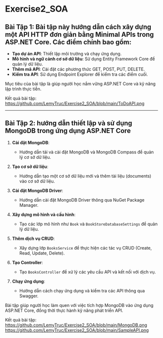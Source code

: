 # Exercise2_SOA
## Bài Tập 1: Bài tập này hướng dẫn cách xây dựng một API HTTP đơn giản bằng **Minimal APIs** trong ASP.NET Core. Các điểm chính bao gồm:

- **Tạo dự án API**: Thiết lập môi trường và chạy ứng dụng.
- **Mô hình và ngữ cảnh cơ sở dữ liệu**: Sử dụng Entity Framework Core để quản lý dữ liệu.
- **Thêm mã API**: Cài đặt các phương thức GET, POST, PUT, DELETE.
- **Kiểm tra API**: Sử dụng Endpoint Explorer để kiểm tra các điểm cuối.

Mục tiêu của bài tập là giúp người học nắm vững ASP.NET Core và kỹ năng lập trình thực tiễn.

Kết quả bài tập: https://github.com/LemyTruc/Exercise2_SOA/blob/main/ToDoAPI.png 

---

## Bài Tập 2: hướng dẫn thiết lập và sử dụng **MongoDB** trong ứng dụng ASP.NET Core

1. **Cài đặt MongoDB**:
   - Hướng dẫn tải và cài đặt MongoDB và MongoDB Compass để quản lý cơ sở dữ liệu.

2. **Tạo cơ sở dữ liệu**:
   - Hướng dẫn tạo một cơ sở dữ liệu mới và thêm tài liệu (documents) vào cơ sở dữ liệu.

3. **Cài đặt MongoDB Driver**:
   - Hướng dẫn cài đặt MongoDB Driver thông qua NuGet Package Manager.

4. **Xây dựng mô hình và cấu hình**:
   - Tạo các lớp mô hình như `Book` và `BookStoreDatabaseSettings` để quản lý dữ liệu.

5. **Thêm dịch vụ CRUD**:
   - Xây dựng lớp `BooksService` để thực hiện các tác vụ CRUD (Create, Read, Update, Delete).

6. **Tạo Controller**:
   - Tạo `BooksController` để xử lý các yêu cầu API và kết nối với dịch vụ.

7. **Chạy ứng dụng**:
   - Hướng dẫn cách chạy ứng dụng và kiểm tra các API thông qua Swagger.

Bài tập giúp người học làm quen với việc tích hợp MongoDB vào ứng dụng ASP.NET Core, đồng thời thực hành kỹ năng phát triển API.

Kết quả bài tập: 
https://github.com/LemyTruc/Exercise2_SOA/blob/main/MongoDB.png
https://github.com/LemyTruc/Exercise2_SOA/blob/main/SampleAPI.png
